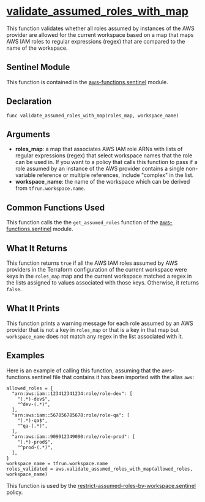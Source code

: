 # [validate_assumed_roles_with_map](../aws-functions.sentinel#L123)
This function validates whether all roles assumed by instances of the AWS provider are allowed for the current workspace based on a map that maps AWS IAM roles to regular expressions (regex) that are compared to the name of the workspace.

## Sentinel Module
This function is contained in the [aws-functions.sentinel](../aws-functions.sentinel) module.

## Declaration
`func validate_assumed_roles_with_map(roles_map, workspace_name)`

## Arguments
* **roles_map**: a map that associates AWS IAM role ARNs with lists of regular expressions (regex) that select workspace names that the role can be used in. If you want to a policy that calls this function to pass if a role assumed by an instance of the AWS provider contains a single non-variable reference or multiple references, include "complex" in the list.
* **workspace_name**: the name of the workspace which can be derived from `tfrun.workspace.name`.

## Common Functions Used
This function calls the the `get_assumed_roles` function of the [aws-functions.sentinel](../aws-functions.sentinel) module.

## What It Returns
This function returns `true` if all the AWS IAM roles assumed by AWS providers in the Terraform configuration of the current workspace were keys in the `roles_map` map and the current workspace matched a regex in the lists assigned to values associated with those keys. Otherwise, it returns `false`.

## What It Prints
This function prints a warning message for each role assumed by an AWS provider that is not a key in `roles_map` or that is a key in that map but `workspace_name` does not match any regex in the list associated with it.

## Examples
Here is an example of calling this function, assuming that the aws-functions.sentinel file that contains it has been imported with the alias `aws`:
```
allowed_roles = {
  "arn:aws:iam::123412341234:role/role-dev": [
    "(.*)-dev$",
    "^dev-(.*)",
  ],
  "arn:aws:iam::567856785678:role/role-qa": [
    "(.*)-qa$",
    "^qa-(.*)",
  ],
  "arn:aws:iam::909012349090:role/role-prod": [
    "(.*)-prod$",
    "^prod-(.*)",
  ],
}
workspace_name = tfrun.workspace.name
roles_validated = aws.validate_assumed_roles_with_map(allowed_roles, workspace_name)
```

This function is used by the [restrict-assumed-roles-by-workspace.sentinel](../../restrict-assumed-roles-by-workspace.sentinel) policy.
